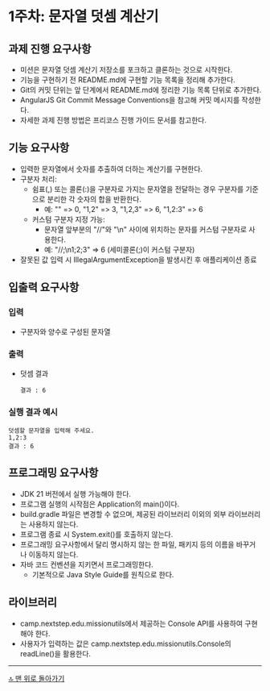 # 1주차: 문자열 덧셈 계산기

## 과제 진행 요구사항

- 미션은 문자열 덧셈 계산기 저장소를 포크하고 클론하는 것으로 시작한다.
- 기능을 구현하기 전 README.md에 구현할 기능 목록을 정리해 추가한다.
- Git의 커밋 단위는 앞 단계에서 README.md에 정리한 기능 목록 단위로 추가한다.
- AngularJS Git Commit Message Conventions을 참고해 커밋 메시지를 작성한다.
- 자세한 과제 진행 방법은 프리코스 진행 가이드 문서를 참고한다.

## 기능 요구사항

- 입력한 문자열에서 숫자를 추출하여 더하는 계산기를 구현한다.
- 구분자 처리:
    - 쉼표(,) 또는 콜론(:)을 구분자로 가지는 문자열을 전달하는 경우 구분자를 기준으로 분리한 각 숫자의 합을 반환한다.
        - 예: "" => 0, "1,2" => 3, "1,2,3" => 6, "1,2:3" => 6
    - 커스텀 구분자 지정 가능:
        - 문자열 앞부분의 "//"와 "\n" 사이에 위치하는 문자를 커스텀 구분자로 사용한다.
        - 예: "//;\n1;2;3" => 6 (세미콜론(;)이 커스텀 구분자)
- 잘못된 값 입력 시 IllegalArgumentException을 발생시킨 후 애플리케이션 종료

## 입출력 요구사항

### 입력

- 구분자와 양수로 구성된 문자열

### 출력

- 덧셈 결과
  ```
  결과 : 6
  ```

### 실행 결과 예시

```
덧셈할 문자열을 입력해 주세요.
1,2:3
결과 : 6
```

## 프로그래밍 요구사항

- JDK 21 버전에서 실행 가능해야 한다.
- 프로그램 실행의 시작점은 Application의 main()이다.
- build.gradle 파일은 변경할 수 없으며, 제공된 라이브러리 이외의 외부 라이브러리는 사용하지 않는다.
- 프로그램 종료 시 System.exit()를 호출하지 않는다.
- 프로그래밍 요구사항에서 달리 명시하지 않는 한 파일, 패키지 등의 이름을 바꾸거나 이동하지 않는다.
- 자바 코드 컨벤션을 지키면서 프로그래밍한다.
    - 기본적으로 Java Style Guide를 원칙으로 한다.

## 라이브러리

- camp.nextstep.edu.missionutils에서 제공하는 Console API를 사용하여 구현해야 한다.
- 사용자가 입력하는 값은 camp.nextstep.edu.missionutils.Console의 readLine()을 활용한다.

---

[🔝 맨 위로 돌아가기](#프로젝트-세팅-및-관리)